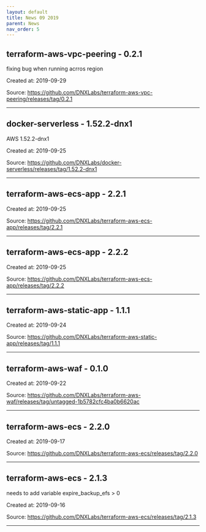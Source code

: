```yaml
---
layout: default
title: News 09 2019
parent: News
nav_order: 5
---
```




## terraform-aws-vpc-peering - 0.2.1
fixing bug when running acrros region

Created at: 2019-09-29

Source:  https://github.com/DNXLabs/terraform-aws-vpc-peering/releases/tag/0.2.1

---


## docker-serverless - 1.52.2-dnx1
AWS 1.52.2-dnx1

Created at: 2019-09-25

Source:  https://github.com/DNXLabs/docker-serverless/releases/tag/1.52.2-dnx1

---


## terraform-aws-ecs-app - 2.2.1


Created at: 2019-09-25

Source:  https://github.com/DNXLabs/terraform-aws-ecs-app/releases/tag/2.2.1

---


## terraform-aws-ecs-app - 2.2.2


Created at: 2019-09-25

Source:  https://github.com/DNXLabs/terraform-aws-ecs-app/releases/tag/2.2.2

---


## terraform-aws-static-app - 1.1.1


Created at: 2019-09-24

Source:  https://github.com/DNXLabs/terraform-aws-static-app/releases/tag/1.1.1

---


## terraform-aws-waf - 0.1.0


Created at: 2019-09-22

Source:  https://github.com/DNXLabs/terraform-aws-waf/releases/tag/untagged-1b5782cfc4ba0b6620ac

---


## terraform-aws-ecs - 2.2.0


Created at: 2019-09-17

Source:  https://github.com/DNXLabs/terraform-aws-ecs/releases/tag/2.2.0

---


## terraform-aws-ecs - 2.1.3
needs to add variable expire_backup_efs > 0 

Created at: 2019-09-16

Source:  https://github.com/DNXLabs/terraform-aws-ecs/releases/tag/2.1.3

---

